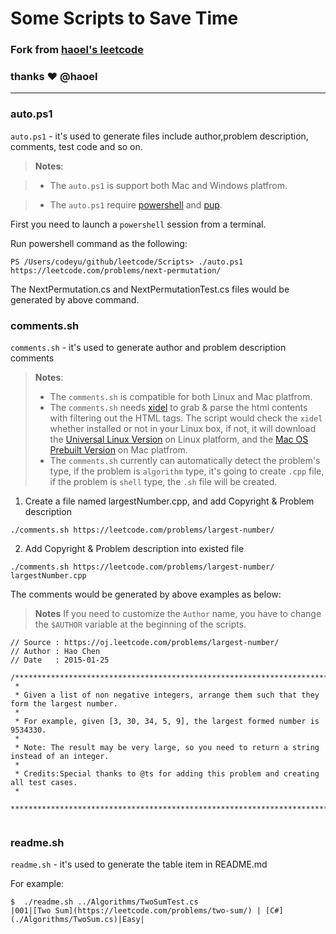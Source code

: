 Some Scripts to Save Time
============

### Fork from [haoel's leetcode](https://github.com/haoel/leetcode)

### thanks &hearts; @haoel

---
### auto.ps1

`auto.ps1` - it's used to generate files include author,problem description, comments, test code and so on.

> **Notes**:

> - The  `auto.ps1`  is support both Mac and Windows platfrom.

> - The  `auto.ps1`  require [powershell](https://github.com/PowerShell/PowerShell) and [pup](https://github.com/ericchiang/pup). 

First you need to launch a `powershell` session from a terminal.

Run powershell command as the following:

```
PS /Users/codeyu/github/leetcode/Scripts> ./auto.ps1 https://leetcode.com/problems/next-permutation/
```

The NextPermutation.cs and NextPermutationTest.cs files would be generated by above command.

### comments.sh

`comments.sh` - it's used to generate author and problem description comments 

> **Notes**: 
> - The  `comments.sh`  is compatible for both Linux and Mac platfrom.
> - The  `comments.sh`  needs [xidel](http://videlibri.sourceforge.net/xidel.html) to grab & parse the html  contents with filtering out the HTML tags. The script  would check the `xidel`  whether installed or not in your Linux box, if not, it will download the [Universal Linux Version](http://videlibri.sourceforge.net/xidel.html#downloads) on Linux platform, and the [Mac OS Prebuilt Version](https://www.evernote.com/shard/s69/sh/ff1e78f3-a369-4855-b18f-6184ce789c45/f3511927d0fb356ce883835f2eb712e0) on Mac platfrom.
> - The  `comments.sh`  currently can automatically detect the problem's type, if the problem is `algorithm` type, it's going to create `.cpp` file, if the problem is `shell` type, the `.sh` file will be created.

1) Create a file named largestNumber.cpp, and add Copyright & Problem description
```
./comments.sh https://leetcode.com/problems/largest-number/
```

2) Add Copyright & Problem description into existed file
```
./comments.sh https://leetcode.com/problems/largest-number/ largestNumber.cpp
```

The comments would be generated by above examples as below:

> **Notes**
> If you need to customize the `Author` name, you have to change the `$AUTHOR` variable at the beginning of the scripts.

```
// Source : https://oj.leetcode.com/problems/largest-number/
// Author : Hao Chen
// Date   : 2015-01-25

/**********************************************************************************
 *
 * Given a list of non negative integers, arrange them such that they form the largest number.
 *
 * For example, given [3, 30, 34, 5, 9], the largest formed number is 9534330.
 *
 * Note: The result may be very large, so you need to return a string instead of an integer.
 *
 * Credits:Special thanks to @ts for adding this problem and creating all test cases.
 *
 **********************************************************************************/


```

### readme.sh

`readme.sh` - it's used to generate the table item in README.md

For example:

```
$  ./readme.sh ../Algorithms/TwoSumTest.cs
|001|[Two Sum](https://leetcode.com/problems/two-sum/) | [C#](./Algorithms/TwoSum.cs)|Easy|
```

